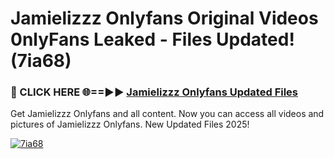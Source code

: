 # Jamielizzz Onlyfans Original Videos 0nlyFans Leaked - Files Updated! (7ia68)

<h3>🔴 CLICK HERE 🌐==►► <a href="https://tinyurl.com/2m67pmp6" rel="nofollow">Jamielizzz Onlyfans Updated Files</a></h3>

Get Jamielizzz Onlyfans and all content. Now you can access all videos and pictures of Jamielizzz Onlyfans. New Updated Files 2025!

[![7ia68](https://i.imgur.com/H4QAA4z.gif)](https://tinyurl.com/2m67pmp6)